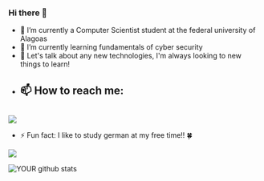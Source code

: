 ### Hi there 👋

- 🔭 I’m currently a Computer Scientist student at the federal university of Alagoas
- 🌱 I’m currently learning fundamentals of cyber security  
- 💬 Let's talk about any new technologies, I'm always looking to new things to learn! 
- <h2> 📫 How to reach me:<h2/> 
[<img src="https://img.shields.io/badge/linkedin-%230077B5.svg?&style=for-the-badge&logo=linkedin&logoColor=white" />](https://www.linkedin.com/in/paloma-lacerda-96056a1a8) 

- ⚡ Fun fact: I like to study german at my free time!! :four_leaf_clover:
 
<img src="https://github.com/pr2tik1/pr2tik1/blob/master/IMAGE-NAME">

![YOUR github stats](https://github-readme-stats.vercel.app/api?username=palomallacerda)
  
